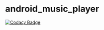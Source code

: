 # android_music_player
[![Codacy Badge](https://api.codacy.com/project/badge/Grade/d455a2be4c49479ab999a1876e896625)](https://www.codacy.com/app/faztp12/android_music_player?utm_source=github.com&utm_medium=referral&utm_content=faztp12/android_music_player&utm_campaign=badger)